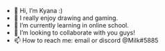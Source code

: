 - 👋 Hi, I’m Kyana :)
- 👀 I really enjoy drawing and gaming.
- 🌱 I’m currently learning in online school.
- 💞️ I’m looking to collaborate with you guys!
- 📫 How to reach me: email or discord @Milk#5885
<!---
KyanaL/KyanaL is a ✨ special ✨ repository because its `README.md` (this file) appears on your GitHub profile.
You can click the Preview link to take a look at your changes.
--->
